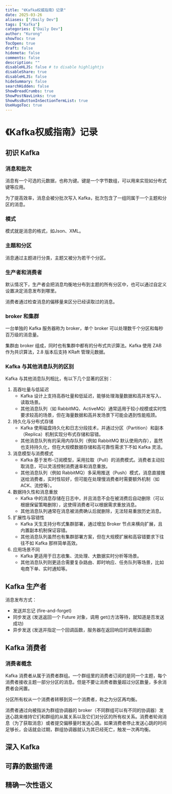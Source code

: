 ```yaml
---
title: "《Kafka权威指南》记录"
date: 2025-03-26
aliases: ["/Daily Dev"]
tags: ["Kafka"]
categories: ["Daily Dev"]
author: "Kurong"
showToc: true
TocOpen: true
draft: false
hidemeta: false
comments: false
description: ""
disableHLJS: false # to disable highlightjs
disableShare: true
disableHLJS: false
hideSummary: false
searchHidden: false
ShowBreadCrumbs: true
ShowPostNavLinks: true
ShowRssButtonInSectionTermList: true
UseHugoToc: true
---
```


# 《Kafka权威指南》记录

## 初识 Kafka

### 消息和批次

消息有一个可选的元数据，也称为键。键是一个字节数组，可以用来实现如分布式键等应用。

为了提高效率，消息会被分批次写入 Kafka，批次包含了一组同属于一个主题和分区的消息。

### 模式

模式就是消息的格式，如Json、XML。

### 主题和分区

消息通过主题进行分类，主题又被分为若干个分区。

### 生产者和消费者

默认情况下，生产者会把消息均衡地分布到主题的所有分区中，也可以通过自定义设置决定消息发布到哪里。

消费者通过检查消息的偏移量来区分已经读取过的消息。

### broker 和集群

一台单独的 Kafka 服务器称为 broker，单个 broker 可以处理数千个分区和每秒百万级的消息量。

集群由 broker 组成，同时也有集群中都有的分布式共识算法。Kafka 使用 ZAB 作为共识算法，2.8 版本后支持 KRaft 管理元数据。

### Kafka 与其他消息队列的区别

Kafka 与其他消息队列相比，有以下几个显著的区别：

1. 高吞吐量与低延迟
   - Kafka 设计上支持高吞吐量和低延迟，能够处理海量数据和高并发写入、读取场景。
   - 其他消息队列（如 RabbitMQ、ActiveMQ）通常适用于较小规模或实时性要求较高的场景，但在海量数据和高并发场景下可能会遇到性能瓶颈。
2. 持久化与分布式存储
   - Kafka 使用磁盘持久化和日志分段技术，并通过分区（Partition）和副本（Replica）机制实现分布式存储和容错。
   - 其他消息队列有的采用内存队列（例如 RabbitMQ 默认使用内存），虽然也支持持久化，但在大规模数据存储和高可靠性需求下不如 Kafka 灵活。
3. 消息模型与消费模式
   - Kafka 基于发布-订阅模型，采用拉取（Pull）的消费模式。消费者主动拉取消息，可以灵活控制消费速率和消息重放。
   - 其他消息队列（例如 RabbitMQ）多采用推送（Push）模式，消息直接推送给消费者，实时性较好，但可能在处理慢消费者时需要额外机制（如 ACK、流控等）。
4. 数据持久性和消息重放
   - Kafka 中的消息存储在日志中，并且消息不会在被消费后自动删除（可以根据保留策略删除），这使得消费者可以根据需求重放消息。
   - 其他消息队列通常在消息被消费确认后就删除，无法轻易重放历史消息。
5. 扩展性与容错性
   - Kafka 天生支持分布式集群部署，通过增加 Broker 节点来横向扩展，且内置副本机制保证容错。
   - 其他消息队列虽然也有集群部署方案，但在大规模扩展和高容错要求下往往不如 Kafka 那样简单高效。
6. 应用场景不同
   - Kafka 更适用于日志收集、流处理、大数据实时分析等场景。
   - 其他消息队列则更适合需要复杂路由、即时响应、任务队列等场景，比如电商下单、实时通知等。



## Kafka 生产者

消息发布方式：

- 发送并忘记 (fire-and-forget)
- 同步发送 (发送返回一个 Future 对象，调用 get()方法等待，就知道是否发送成功)
- 异步发送 (发送并指定一个回调函数，服务器在返回响应时调用该函数)



## Kafka 消费者

### 消费者概念

Kafka 消费者从属于消费者群组。一个群组里的消费者订阅的是同一个主题，每个消费者接收主题一部分分区的消息。但是不要让消费者数量超过分区数量，多余消费者会闲置。

分区所有权从一个消费者转移到另一个消费者，称之为分区再均衡。

消费者通过向被指派为群组协调器的 broker（不同群组可以有不同的协调器）发送心跳来维持它们和群组的从属关系以及它们对分区的所有权关系。消费者轮询消息（为了获取消息）或者提交偏移量时发送心跳。如果消费者停止发送心跳的时间足够长，会话就会过期，群组协调器就认为其已经死亡，触发一次再均衡。





## 深入 Kafka





## 可靠的数据传递





## 精确一次性语义

